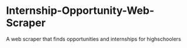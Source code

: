# Internship-Opportunity-Web-Scraper
A web scraper that finds opportunities and internships for highschoolers
